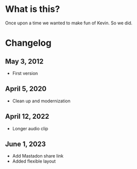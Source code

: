 # What is this?

Once upon a time we wanted to make fun of Kevin.
So we did.

# Changelog

## May 3, 2012
- First version

## April 5, 2020
- Clean up and modernization

## April 12, 2022
- Longer audio clip

## June 1, 2023
- Add Mastadon share link
- Added flexible layout